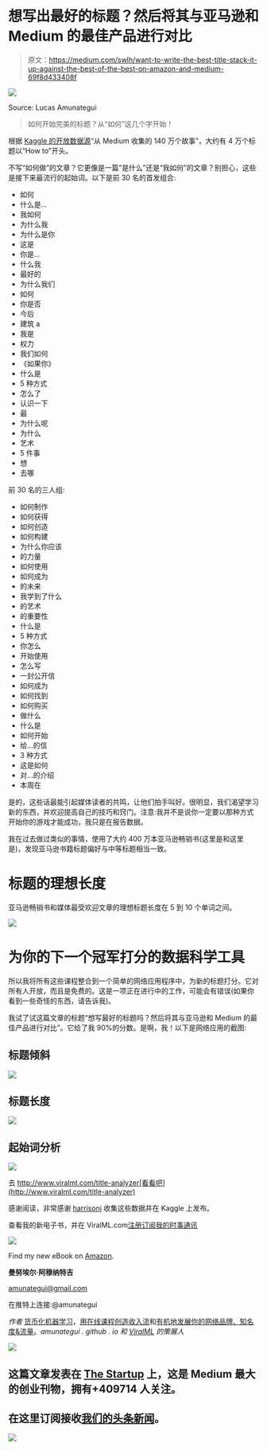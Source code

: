 # 想写出最好的标题？然后将其与亚马逊和 Medium 的最佳产品进行对比

> 原文：<https://medium.com/swlh/want-to-write-the-best-title-stack-it-up-against-the-best-of-the-best-on-amazon-and-medium-69f8d433408f>

![](img/1dc76e3282246d2d3ffb69dbdc72c44b.png)

Source: Lucas Amunategui

> 如何开始完美的标题？从“如何”这几个字开始！

根据 [Kaggle 的开放数据源](https://www.kaggle.com/harrisonjansma/medium-stories)“从 Medium 收集的 140 万个故事”，大约有 4 万个标题以“How to”开头。

不写“如何做”的文章？它更像是一篇“是什么”还是“我如何”的文章？别担心，这些是接下来最流行的起始词。以下是前 30 名的首发组合:

*   如何
*   什么是…
*   我如何
*   为什么我
*   为什么是你
*   这是
*   你是…
*   什么我
*   最好的
*   为什么我们
*   如何
*   你是否
*   今后
*   建筑 a
*   我是
*   权力
*   我们如何
*   《如果你》
*   什么是
*   5 种方式
*   怎么了
*   认识一下
*   最
*   为什么呢
*   为什么
*   艺术
*   5 件事
*   想
*   去哪

前 30 名的三人组:

*   如何制作
*   如何获得
*   如何创造
*   如何构建
*   为什么你应该
*   的力量
*   如何使用
*   如何成为
*   的未来
*   我学到了什么
*   的艺术
*   的重要性
*   什么是
*   5 种方式
*   你怎么
*   开始使用
*   怎么写
*   一封公开信
*   如何成为
*   如何找到
*   如何购买
*   做什么
*   什么是
*   如何开始
*   给...的信
*   3 种方式
*   这是如何
*   对…的介绍
*   本周在

是的，这些话最能引起媒体读者的共鸣，让他们拍手叫好。很明显，我们渴望学习新的东西，并欢迎提高自己的技巧和窍门。注意:我并不是说你一定要以那种方式开始你的游戏才能成功，我只是在报告数据。

我在过去做过类似的事情，使用了大约 400 万本亚马逊畅销书(这里是和这里是)，发现亚马逊书籍标题偏好与中等标题相当一致。

# 标题的理想长度

亚马逊畅销书和媒体最受欢迎文章的理想标题长度在 5 到 10 个单词之间。

![](img/87bd6f9ba5ce0cdd8fa894f88413f6bf.png)

# 为你的下一个冠军打分的数据科学工具

所以我将所有这些课程整合到一个简单的网络应用程序中，为新的标题打分。它对所有人开放，而且是免费的。这是一项正在进行中的工作，可能会有错误(如果你看到一些奇怪的东西，请告诉我)。

我试了试这篇文章的标题“想写最好的标题吗？然后将其与亚马逊和 Medium 的最佳产品进行对比”。它给了我 90%的分数。是啊，我！以下是网络应用的截图:

## 标题倾斜

![](img/77972f7a7b2bee3267f4f64773279205.png)

## 标题长度

![](img/f2fafb9c25e0e4fa2bde69a253041225.png)

## 起始词分析

![](img/cddc2433ca865e70ee4dc3cda74dcaff.png)

去 http://www.viralml.com/title-analyzer[看看吧](http://www.viralml.com/title-analyzer)

感谢阅读，非常感谢 [harrisonj](https://www.kaggle.com/harrisonjansma) 收集这些数据并在 Kaggle 上发布。

查看我的新电子书，并在 ViralML.com[注册订阅我的时事通讯](http://www.viralml.com/signup.html)

![](img/a81f76d9bb64c8164b2dd347b153c486.png)

Find my new eBook on [Amazon](https://www.amazon.com/Brand-Visibility-Traffic-Organically-amunategui-github-io-ebook/dp/B07KVQHVK7).

**曼努埃尔·阿穆纳特吉**

amunategui@gmail.com

在推特上连接:@amunategui

*作者* [货币化机器学习](https://www.amazon.com/s/ref=nb_sb_noss_2?url=search-alias%3Daps&field-keywords=manuel+amunategui)，[用在线课程创造收入流](https://www.amazon.com/s/ref=nb_sb_noss_2?url=search-alias%3Daps&field-keywords=manuel+amunategui)和[有机地发展你的网络品牌、知名度&流量](https://www.amazon.com/s/ref=nb_sb_noss_2?url=search-alias%3Daps&field-keywords=manuel+amunategui)。*amunategui . github . io 和 [ViralML](http://www.viralml.com/) 的策展人*

[![](img/308a8d84fb9b2fab43d66c117fcc4bb4.png)](https://medium.com/swlh)

## 这篇文章发表在 [The Startup](https://medium.com/swlh) 上，这是 Medium 最大的创业刊物，拥有+409714 人关注。

## 在这里订阅接收[我们的头条新闻](http://growthsupply.com/the-startup-newsletter/)。

[![](img/b0164736ea17a63403e660de5dedf91a.png)](https://medium.com/swlh)